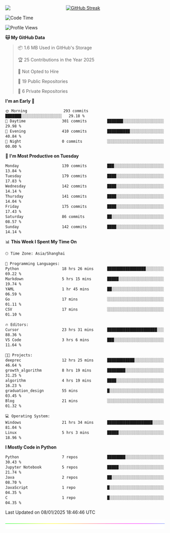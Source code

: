 
<!-- ### Hi there 👋-->
<div>
<!--     <img align="left" src="https://github.com/heartyang520/HeartYang.github.io/blob/main/share/hacker_a.gif?raw=true.gif" width="33%"> -->
<!--       <picture>
    <source media="(prefers-color-scheme: dark)" srcset="https://cdn.jsdelivr.net/gh/sun0225SUN/sun0225SUN/assets/images/coding.gif" />
    <source media="(prefers-color-scheme: light)" srcset="https://cdn.jsdelivr.net/gh/sun0225SUN/sun0225SUN/assets/images/developer.svg" height="225px" />
    <img src="https://cdn.jsdelivr.net/gh/sun0225SUN/sun0225SUN/assets/images/coding.gif" />
  </picture> -->
<!--     <img align="left" src="https://cdn.jsdelivr.net/gh/sun0225SUN/sun0225SUN/assets/images/coding.gif" width="38%"> -->
<!--     <img align="left" src="https://github.com/heartyang520/HeartYang.github.io/blob/main/share/hacker_a.gif?raw=true.gif" width="33%"> -->
    <img align="left" src="https://cdn.jsdelivr.net/gh/sun0225SUN/sun0225SUN/assets/images/coding.gif" width="38%">
    <a href="https://git.io/streak-stats"><img src="https://streak-stats.demolab.com?user=NoyeArk&theme=cobalt&hide_border=true" alt="GitHub Streak" /></a>
</div>  

<!--START_SECTION:waka-->
![Code Time](http://img.shields.io/badge/Code%20Time-30%20hrs%2035%20mins-blue)

![Profile Views](http://img.shields.io/badge/Profile%20Views-48-blue)

**🐱 My GitHub Data** 

> 📦 1.6 MB Used in GitHub's Storage 
 > 
> 🏆 25 Contributions in the Year 2025
 > 
> 🚫 Not Opted to Hire
 > 
> 📜 19 Public Repositories 
 > 
> 🔑 6 Private Repositories 
 > 
**I'm an Early 🐤** 

```text
🌞 Morning                293 commits         ███████░░░░░░░░░░░░░░░░░░   29.18 % 
🌆 Daytime                301 commits         ███████░░░░░░░░░░░░░░░░░░   29.98 % 
🌃 Evening                410 commits         ██████████░░░░░░░░░░░░░░░   40.84 % 
🌙 Night                  0 commits           ░░░░░░░░░░░░░░░░░░░░░░░░░   00.00 % 
```
📅 **I'm Most Productive on Tuesday** 

```text
Monday                   139 commits         ███░░░░░░░░░░░░░░░░░░░░░░   13.84 % 
Tuesday                  179 commits         ████░░░░░░░░░░░░░░░░░░░░░   17.83 % 
Wednesday                142 commits         ████░░░░░░░░░░░░░░░░░░░░░   14.14 % 
Thursday                 141 commits         ████░░░░░░░░░░░░░░░░░░░░░   14.04 % 
Friday                   175 commits         ████░░░░░░░░░░░░░░░░░░░░░   17.43 % 
Saturday                 86 commits          ██░░░░░░░░░░░░░░░░░░░░░░░   08.57 % 
Sunday                   142 commits         ████░░░░░░░░░░░░░░░░░░░░░   14.14 % 
```


📊 **This Week I Spent My Time On** 

```text
🕑︎ Time Zone: Asia/Shanghai

💬 Programming Languages: 
Python                   18 hrs 26 mins      █████████████████░░░░░░░░   69.22 % 
Markdown                 5 hrs 15 mins       █████░░░░░░░░░░░░░░░░░░░░   19.74 % 
YAML                     1 hr 45 mins        ██░░░░░░░░░░░░░░░░░░░░░░░   06.59 % 
Go                       17 mins             ░░░░░░░░░░░░░░░░░░░░░░░░░   01.11 % 
CSV                      17 mins             ░░░░░░░░░░░░░░░░░░░░░░░░░   01.10 % 

🔥 Editors: 
Cursor                   23 hrs 31 mins      ██████████████████████░░░   88.36 % 
VS Code                  3 hrs 6 mins        ███░░░░░░░░░░░░░░░░░░░░░░   11.64 % 

🐱‍💻 Projects: 
deeprec                  12 hrs 25 mins      ████████████░░░░░░░░░░░░░   46.64 % 
growth_algorithm         8 hrs 19 mins       ████████░░░░░░░░░░░░░░░░░   31.25 % 
algorithm                4 hrs 19 mins       ████░░░░░░░░░░░░░░░░░░░░░   16.23 % 
graduation_design        55 mins             █░░░░░░░░░░░░░░░░░░░░░░░░   03.45 % 
Blog                     21 mins             ░░░░░░░░░░░░░░░░░░░░░░░░░   01.32 % 

💻 Operating System: 
Windows                  21 hrs 34 mins      ████████████████████░░░░░   81.04 % 
Linux                    5 hrs 3 mins        █████░░░░░░░░░░░░░░░░░░░░   18.96 % 
```

**I Mostly Code in Python** 

```text
Python                   7 repos             ████████░░░░░░░░░░░░░░░░░   30.43 % 
Jupyter Notebook         5 repos             █████░░░░░░░░░░░░░░░░░░░░   21.74 % 
Java                     2 repos             ██░░░░░░░░░░░░░░░░░░░░░░░   08.70 % 
JavaScript               1 repo              █░░░░░░░░░░░░░░░░░░░░░░░░   04.35 % 
C                        1 repo              █░░░░░░░░░░░░░░░░░░░░░░░░   04.35 % 
```




 Last Updated on 08/01/2025 18:46:46 UTC
<!--END_SECTION:waka-->

<!--     ![NoyeArk's github stats](https://github-readme-stats.vercel.app/api?username=NoyeArk&show_icons=true) -->

<img src="https://github.com/heartyang520/HeartYang.github.io/blob/main/share/paomaxian.gif?raw=true" height="30" width="100%">

<!--
**NoyeArk/NoyeArk** is a ✨ _special_ ✨ repository because its `README.md` (this file) appears on your GitHub profile.

Here are some ideas to get you started:

- 🔭 I’m currently working on ...
- 🌱 I’m currently learning ...
- 👯 I’m looking to collaborate on ...
- 🤔 I’m looking for help with ...
- 💬 Ask me about ...
- 📫 How to reach me: ...
- 😄 Pronouns: ...
- ⚡ Fun fact: ...
-->
